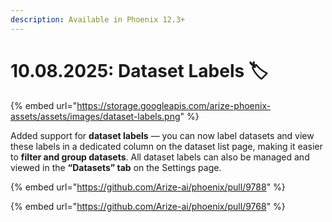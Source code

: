 ```yaml
---
description: Available in Phoenix 12.3+
---
```


# 10.08.2025: Dataset Labels 🏷️

{% embed url="https://storage.googleapis.com/arize-phoenix-assets/assets/images/dataset-labels.png" %}

Added support for **dataset labels** — you can now label datasets and view these labels in a dedicated column on the dataset list page, making it easier to **filter and group datasets**. All dataset labels can also be managed and viewed in the **“Datasets” tab** on the Settings page.

{% embed url="https://github.com/Arize-ai/phoenix/pull/9788" %}

{% embed url="https://github.com/Arize-ai/phoenix/pull/9768" %}
